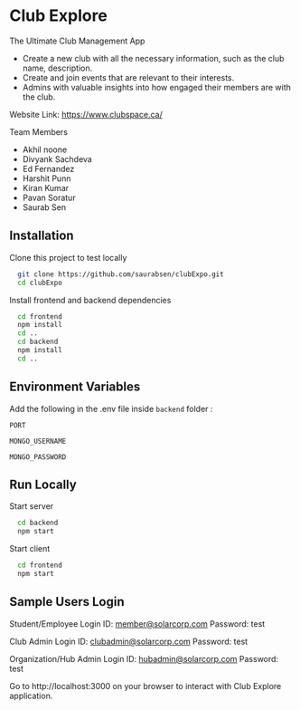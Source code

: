 # Club Explore

The Ultimate Club Management App

- Create a new club with all the necessary information, such as the club name, description.
- Create and join events that are relevant to their interests.
- Admins with valuable insights into how engaged their members are with the club.

Website Link: https://www.clubspace.ca/

Team Members

- Akhil noone
- Divyank Sachdeva
- Ed Fernandez
- Harshit Punn
- Kiran Kumar
- Pavan Soratur
- Saurab Sen

## Installation

Clone this project to test locally

```bash
  git clone https://github.com/saurabsen/clubExpo.git
  cd clubExpo
```

Install frontend and backend dependencies

```bash
  cd frontend
  npm install
  cd ..
  cd backend
  npm install
  cd ..
```

## Environment Variables

Add the following in the .env file inside `backend` folder :

`PORT`

`MONGO_USERNAME`

`MONGO_PASSWORD`

## Run Locally

Start server

```bash
  cd backend
  npm start
```

Start client

```bash
  cd frontend
  npm start
```

## Sample Users Login

Student/Employee
Login ID: member@solarcorp.com
Password: test

Club Admin
Login ID: clubadmin@solarcorp.com
Password: test

Organization/Hub Admin
Login ID: hubadmin@solarcorp.com
Password: test

Go to http://localhost:3000 on your browser to interact with Club Explore application.
